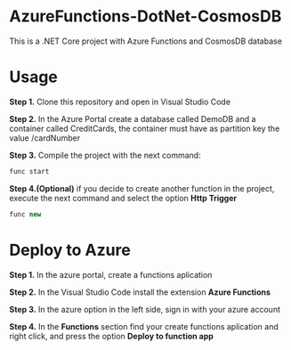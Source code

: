 # AzureFunctions-DotNet-CosmosDB
This is a .NET Core project with Azure Functions and CosmosDB database

# Usage

**Step 1.** Clone this repository and open in Visual Studio Code

**Step 2.** In the Azure Portal create a database called DemoDB and a container called CreditCards, the container must have as partition key the value /cardNumber 

**Step 3.** Compile the project with the next command:

```gradle
func start
```

**Step 4.(Optional)** if you decide to create another function in the project, execute the next command and select the option **Http Trigger**

```gradle
func new
```

# Deploy to Azure

**Step 1.** In the azure portal, create a functions aplication

**Step 2.** In the Visual Studio Code install the extension **Azure Functions**

**Step 3.** In the azure option in the left side, sign in with your azure account

**Step 4.** In the **Functions** section find your create functions aplication and right click, and press the option **Deploy to function app**